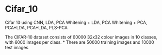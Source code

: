 # Cifar_10
Cifar 10 using CNN, LDA, PCA Whitening + LDA, PCA Whitening + PCA, PCA+LDA, PCA+LDA, PLS-PCA

The CIFAR-10 dataset consists of 60000 32x32 colour images in 10 classes, with 6000 images per class. * There are 50000 training images and 10000 test images.
